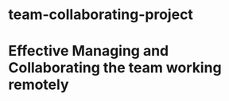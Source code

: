 # team-collaborating-project
<h1> Effective Managing and Collaborating the team working remotely</h1>